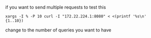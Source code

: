 if you want to send multiple requests to test this

`xargs -I % -P 10 curl -I "172.22.224.1:8080" < <(printf '%s\n' {1..10})`

change to the number of queries you want to have 
